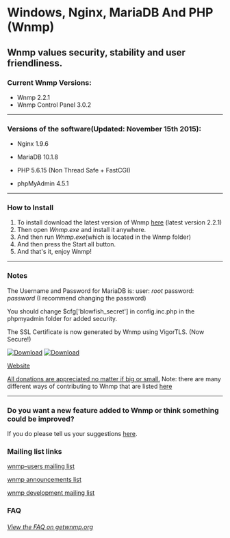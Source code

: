 Windows, Nginx, MariaDB And PHP (Wnmp)
======================================
Wnmp values security, stability and user friendliness.
------------------------------------------------------

### Current Wnmp Versions:

  * Wnmp 2.2.1
  * Wnmp Control Panel 3.0.2

----

### Versions of the software(Updated: November 15th 2015):

  * Nginx 1.9.6

  * MariaDB 10.1.8

  * PHP 5.6.15 (Non Thread Safe + FastCGI)

  * phpMyAdmin 4.5.1
  
----

### How to Install

  1. To install download the latest version of Wnmp [here][1] (latest version 2.2.1)
  2. Then open *Wnmp.exe* and install it anywhere.
  3. And then run *Wnmp.exe*(which is located in the Wnmp folder)
  4. And then press the Start all button.
  5. And that's it, enjoy Wnmp!


----

### Notes

The Username and Password for MariaDB is: user: *root* password: *password* (I recommend changing the password)

You should change $cfg['blowfish_secret'] in config.inc.php in the phpmyadmin folder for added security.

The SSL Certificate is now generated by Wnmp using VigorTLS. (Now Secure!)

[![Download][3]][1]
[![Download][4]][5]

[Website](https://www.getwnmp.org)

[All donations are appreciated no matter if big or small.][2] Note: there are many different ways of contributing to Wnmp that are listed [here][11]

----

### Do you want a new feature added to Wnmp or think something could be improved?

If you do please tell us your suggestions [here][10].

### Mailing list links

[wnmp-users mailing list][7]

[wnmp announcements list][8]

[wnmp development mailing list][9]

### FAQ

###### [View the FAQ on getwnmp.org][6]


[1]: http://sourceforge.net/projects/wnmp-env/files/latest/download
[2]: https://www.getwnmp.org/donate
[3]: https://s0.wp.com/imgpress?url=https://www.getwnmp.org/wp-content/uploads/2014/05/download_icon_128x128x32.png
[4]: https://s0.wp.com/imgpress?url=http%3A%2F%2Fs1.softpedia-static.com/base_img/softpedia_free_award_f.gif
[5]: http://www.softpedia.com/get/Internet/Servers/Server-Tools/Kurt-Wnmp.shtml
[6]: https://www.getwnmp.org/faq
[7]: https://mailman.x64architecture.com/mailman/listinfo/wnmp-users
[8]: https://mailman.x64architecture.com/mailman/listinfo/wnmp-announce
[9]: https://mailman.x64architecture.com/mailman/listinfo/wnmp-dev
[10]: https://github.com/wnmp/wnmp/issues/new
[11]: https://www.getwnmp.org/contributing
